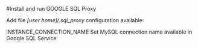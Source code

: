 #Install and run GOOGLE SQL Proxy

Add file _[user home]/.sql_proxy_
configuration available:

INSTANCE_CONNECTION_NAME 
Set MySQL connection name available in Google SQL Service



